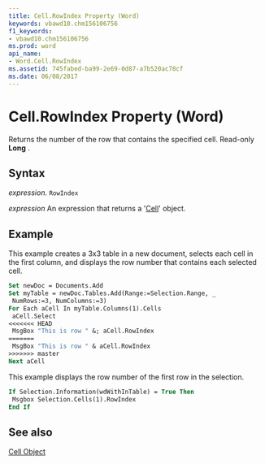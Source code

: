 ```yaml
---
title: Cell.RowIndex Property (Word)
keywords: vbawd10.chm156106756
f1_keywords:
- vbawd10.chm156106756
ms.prod: word
api_name:
- Word.Cell.RowIndex
ms.assetid: 745fabed-ba99-2e69-0d87-a7b520ac78cf
ms.date: 06/08/2017
---
```



# Cell.RowIndex Property (Word)

Returns the number of the row that contains the specified cell. Read-only  **Long** .


## Syntax

 _expression_. `RowIndex`

 _expression_ An expression that returns a '[Cell](Word.Cell.md)' object.


## Example

This example creates a 3x3 table in a new document, selects each cell in the first column, and displays the row number that contains each selected cell.


```vb
Set newDoc = Documents.Add 
Set myTable = newDoc.Tables.Add(Range:=Selection.Range, _ 
 NumRows:=3, NumColumns:=3) 
For Each aCell In myTable.Columns(1).Cells 
 aCell.Select 
<<<<<<< HEAD
 MsgBox "This is row " &; aCell.RowIndex 
=======
 MsgBox "This is row " & aCell.RowIndex 
>>>>>>> master
Next aCell
```

This example displays the row number of the first row in the selection.




```vb
If Selection.Information(wdWithInTable) = True Then 
 Msgbox Selection.Cells(1).RowIndex 
End If
```


## See also


[Cell Object](Word.Cell.md)

